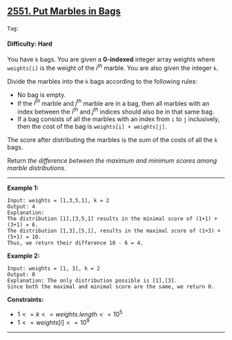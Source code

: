 ## [2551. Put Marbles in Bags](https://leetcode.com/problems/put-marbles-in-bags)

```Tag```:

#### Difficulty: Hard

You have ```k``` bags. You are given a __0-indexed__ integer array weights where ```weights[i]``` is the weight of the $i^{th}$ marble. You are also given the integer ```k```.

Divide the marbles into the ```k``` bags according to the following rules:

- No bag is empty.
- If the $i^{th}$ marble and $j^{th}$ marble are in a bag, then all marbles with an index between the $i^{th}$ and $j^{th}$ indices should also be in that same bag.
- If a bag consists of all the marbles with an index from ```i``` to ```j``` inclusively, then the cost of the bag is ```weights[i] + weights[j]```.

The score after distributing the marbles is the sum of the costs of all the ```k``` bags.

Return _the difference between the maximum and minimum scores among marble distributions_.

---

__Example 1:__
```
Input: weights = [1,3,5,1], k = 2
Output: 4
Explanation: 
The distribution [1],[3,5,1] results in the minimal score of (1+1) + (3+1) = 6. 
The distribution [1,3],[5,1], results in the maximal score of (1+3) + (5+1) = 10. 
Thus, we return their difference 10 - 6 = 4.
```

__Example 2:__
```
Input: weights = [1, 3], k = 2
Output: 0
Explanation: The only distribution possible is [1],[3]. 
Since both the maximal and minimal score are the same, we return 0.
```

__Constraints:__

- $1 <= k <= weights.length <= 10^{5}$
- $1 <= weights[i] <= 10^{9}$

---
